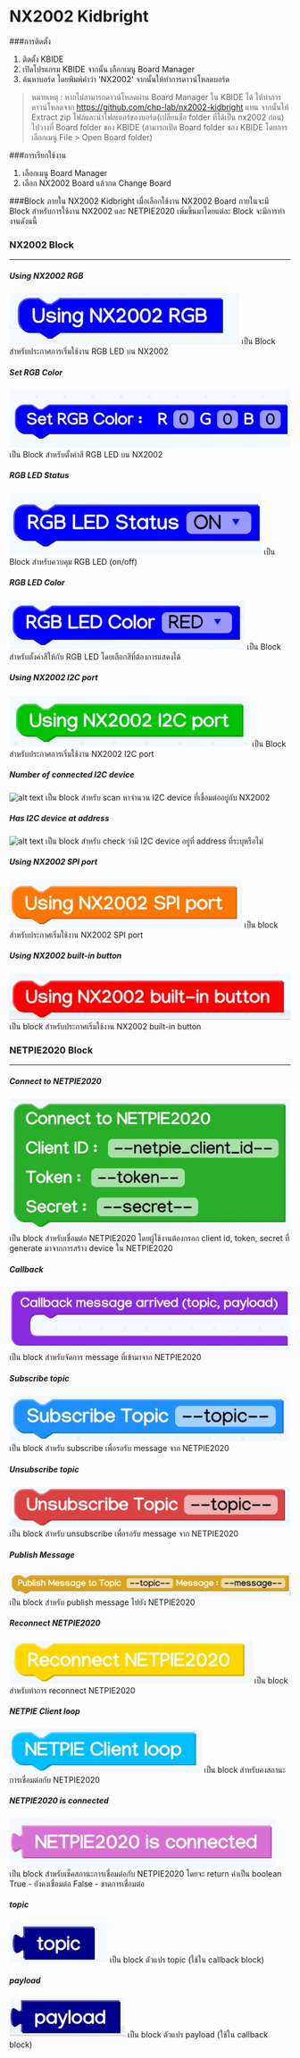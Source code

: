 # NX2002 Kidbright
###การติดตั้ง
1. ติดตั้ง KBIDE
2. เปิดโปรแกรม KBIDE จากนั้น เลือกเมนู Board Manager
3. ค้นหาบอร์ด โดยพิมพ์คำว่า 'NX2002' จากนั้นให้ทำการดาวน์โหลดบอร์ด

> หมายเหตุ : หากไม่สามารถดาวน์โหลดผ่าน Board Manager ใน KBIDE ได้ ให้ทำการดาวน์โหลดจาก https://github.com/chp-lab/nx2002-kidbright แทน จากนั้นให้ Extract zip ไฟล์และนำโฟลเดอร์ของบอร์ด(เปลี่ยนชื่อ folder ที่ได้เป็น nx2002 ก่อน) ไปวางที่ Board folder ของ KBIDE (สามารถเปิด Board folder ของ KBIDE โดยการเลือกเมนู File > Open Board folder)

###การเรียกใช้งาน
1. เลือกเมนู Board Manager
2. เลือก NX2002 Board แล้วกด Change Board

###Block ภายใน NX2002 Kidbright
เมื่อเลือกใช้งาน NX2002 Board ภายในจะมี Block สำหรับการใช้งาน NX2002 และ NETPIE2020 เพิ่มขึ้นมาโดยแต่ละ Block จะมีการทำงานดังนนี้

### NX2002 Block
----

##### Using NX2002 RGB
![alt text](static/block_rgb_begin.jpg "Using NX2002 RGB")
เป็น Block สำหรับประกาศการเริ่มใช้งาน RGB LED บน NX2002

##### Set RGB Color
![alt text](static/block_rgb_set_color.jpg "Set RGB Color")
เป็น Block สำหรับตั้งค่าสี RGB LED บน NX2002

##### RGB LED Status
![alt text](static/block_rgb_status.jpg "RGB LED Status")
เป็น Block สำหรับควบคุม RGB LED (on/off)

##### RGB LED Color
![alt text](static/block_rgb_color.jpg "RGB LED Color")
เป็น Block สำหรับตั้งค่าสีให้กับ RGB LED โดยเลือกสีที่ต้องการแสดงได้

##### Using NX2002 I2C port
![alt text](static/block_i2c_begin.jpg "Using NX2002 I2C port")
เป็น Block สำหรับประกาศการเริ่มใช้งาน NX2002 I2C port

##### Number of connected I2C device
![alt text](static/block_i2c_scan_connected_deivce.jpg "Number of connected I2C device")
เป็น block สำหรับ scan หาจำนวน I2C device ที่เชื่อมต่ออยู่กับ NX2002

##### Has I2C device at address
![alt text](static/block_rgb_check_device_address.jpg "Has I2C device at address")
เป็น block สำหรับ check ว่ามี I2C device อยู่ที่ address ที่ระบุหรือไม่

##### Using NX2002 SPI port
![alt text](static/block_spi_begin.jpg "Using NX2002 SPI port")
เป็น block สำหรับประกาศเริ่มใช้งาน NX2002 SPI port

##### Using NX2002 built-in button
![alt text](static/block_btn_begin.jpg "Using NX2002 built-in button")
เป็น block สำหรับประกาศเริ่มใช้งาน NX2002 built-in button

### NETPIE2020 Block
---
##### Connect to NETPIE2020
![alt text](static/block_netpie2020_connect.jpg "Connect to NETPIE2020")
เป็น block สำหรับเชื่อมต่อ NETPIE2020 โดยผู้ใช้งานต้องกรอก client id, token, secret ที่ generate มาจากการสร้าง device ใน NETPIE2020

##### Callback
![alt text](static/block_netpie2020_callback.jpg "Callback")
เป็น block สำหรับจัดการ message ที่เข้ามาจาก NETPIE2020

##### Subscribe topic
![alt text](static/block_netpie2020_subscribe_topic.jpg "Subscribe topic")
เป็น block สำหรับ subscribe เพื่อรอรับ message จาก NETPIE2020

##### Unsubscribe topic
![alt text](static/block_netpie2020_unsubscribe_topic.jpg "Unsubscribe topic")
เป็น block สำหรับ unsubscribe เพื่อรอรับ message จาก NETPIE2020

##### Publish Message
![alt text](static/block_netpie2020_publish_message.jpg "Publish Message")
เป็น block สำหรับ publish message ไปยัง NETPIE2020

##### Reconnect NETPIE2020
![alt text](static/block_netpie2020_reconnect.jpg "Reconnect NETPIE2020")
เป็น block สำหรับทำการ reconnect NETPIE2020

##### NETPIE Client loop
![alt text](static/block_netpie2020_client_loop.jpg "NETPIE Client loop")
เป็น block สำหรับคงสถานะการเชื่อมต่อกับ NETPIE2020

##### NETPIE2020 is connected
![alt text](static/block_netpie2020_check_connection.jpg "NETPIE2020 is connected")
เป็น block สำหรับเช็คสถานะการเชื่อมต่อกับ NETPIE2020 โดยจะ return ค่าเป็น boolean
True - ยังคงเชื่อมต่อ
False - ขาดการเชื่อมต่อ

##### topic
![alt text](static/block_netpie2020_topic.jpg "topic")
เป็น block ตัวแปร topic (ใช้ใน callback block)

##### payload
![alt text](static/block_netpie2020_payload.jpg "payload")
เป็น block ตัวแปร payload (ใช้ใน callback block)